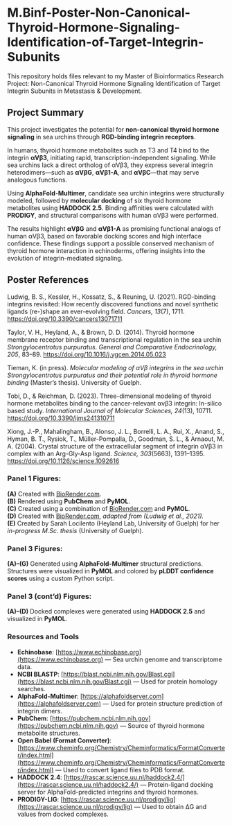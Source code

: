 # M.Binf-Poster-Non-Canonical-Thyroid-Hormone-Signaling-Identification-of-Target-Integrin-Subunits
This repository holds files relevant to my Master of Bioinformatics Research Project: Non-Canonical Thyroid Hormone Signaling Identification of Target Integrin Subunits in Metastasis &amp; Development.

## Project Summary

This project investigates the potential for **non-canonical thyroid hormone signaling** in sea urchins through **RGD-binding integrin receptors**.

In humans, thyroid hormone metabolites such as T3 and T4 bind to the integrin **αVβ3**, initiating rapid, transcription-independent signaling. While sea urchins lack a direct ortholog of αVβ3, they express several integrin heterodimers—such as **αVβG**, **αVβ1-A**, and **αVβC**—that may serve analogous functions.

Using **AlphaFold-Multimer**, candidate sea urchin integrins were structurally modeled, followed by **molecular docking** of six thyroid hormone metabolites using **HADDOCK 2.5**. Binding affinities were calculated with **PRODIGY**, and structural comparisons with human αVβ3 were performed.

The results highlight **αVβG** and **αVβ1-A** as promising functional analogs of human αVβ3, based on favorable docking scores and high interface confidence. These findings support a possible conserved mechanism of thyroid hormone interaction in echinoderms, offering insights into the evolution of integrin-mediated signaling.

## Poster References

Ludwig, B. S., Kessler, H., Kossatz, S., & Reuning, U. (2021). RGD-binding integrins revisited: How recently discovered functions and novel synthetic ligands (re-)shape an ever-evolving field. *Cancers, 13*(7), 1711. https://doi.org/10.3390/cancers13071711

Taylor, V. H., Heyland, A., & Brown, D. D. (2014). Thyroid hormone membrane receptor binding and transcriptional regulation in the sea urchin *Strongylocentrotus purpuratus*. *General and Comparative Endocrinology, 205*, 83–89. https://doi.org/10.1016/j.ygcen.2014.05.023

Tieman, K. (in press). *Molecular modeling of αVβ integrins in the sea urchin Strongylocentrotus purpuratus and their potential role in thyroid hormone binding* (Master’s thesis). University of Guelph.

Tobi, D., & Reichman, D. (2023). Three-dimensional modeling of thyroid hormone metabolites binding to the cancer-relevant αvβ3 integrin: In-silico based study. *International Journal of Molecular Sciences, 24*(13), 10711. https://doi.org/10.3390/ijms241310711

Xiong, J.-P., Mahalingham, B., Alonso, J. L., Borrelli, L. A., Rui, X., Anand, S., Hyman, B. T., Rysiok, T., Müller-Pompalla, D., Goodman, S. L., & Arnaout, M. A. (2004). Crystal structure of the extracellular segment of integrin αVβ3 in complex with an Arg-Gly-Asp ligand. *Science, 303*(5663), 1391–1395. https://doi.org/10.1126/science.1092616

### Panel 1 Figures:

**(A)** Created with [BioRender.com](https://biorender.com).  
**(B)** Rendered using **PubChem** and **PyMOL**.  
**(C)** Created using a combination of [BioRender.com](https://biorender.com) and **PyMOL**.  
**(D)** Created with [BioRender.com](https://biorender.com), *adapted from (Ludwig et al., 2021).*  
**(E)** Created by Sarah Locilento (Heyland Lab, University of Guelph) for her *in-progress M.Sc. thesis* (University of Guelph).

### Panel 3 Figures:

**(A)–(G)** Generated using **AlphaFold-Multimer** structural predictions.  
Structures were visualized in **PyMOL** and colored by **pLDDT confidence scores** using a custom Python script.

### Panel 3 (cont’d) Figures:

**(A)–(D)** Docked complexes were generated using **HADDOCK 2.5** and visualized in **PyMOL**.


### Resources and Tools

- **Echinobase**: [https://www.echinobase.org](https://www.echinobase.org) — Sea urchin genome and transcriptome data.
- **NCBI BLASTP**: [https://blast.ncbi.nlm.nih.gov/Blast.cgi](https://blast.ncbi.nlm.nih.gov/Blast.cgi) — Used for protein homology searches.
- **AlphaFold-Multimer**: [https://alphafoldserver.com](https://alphafoldserver.com) — Used for protein structure prediction of integrin dimers.
- **PubChem**: [https://pubchem.ncbi.nlm.nih.gov](https://pubchem.ncbi.nlm.nih.gov) — Source of thyroid hormone metabolite structures.
- **Open Babel (Format Converter)**: [https://www.cheminfo.org/Chemistry/Cheminformatics/FormatConverter/index.html](https://www.cheminfo.org/Chemistry/Cheminformatics/FormatConverter/index.html) — Used to convert ligand files to PDB format.
- **HADDOCK 2.4**: [https://rascar.science.uu.nl/haddock2.4/](https://rascar.science.uu.nl/haddock2.4/) — Protein-ligand docking server for AlphaFold-predicted integrins and thyroid hormones.
- **PRODIGY-LIG**: [https://rascar.science.uu.nl/prodigy/lig](https://rascar.science.uu.nl/prodigy/lig) — Used to obtain ΔG and values from docked complexes.


